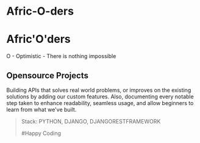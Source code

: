 # Afric-O-ders
<h1>Afric'O'ders</h1>
O - Optimistic - There is nothing impossible
<h2>Opensource Projects</h2>
<p>Building APIs that solves real world problems, or improves on the existing solutions by adding our custom features. Also, documenting every notable step taken to 
enhance readability, seamless usage, and allow beginners to learn from what we've built. </p>

<blockquote>
Stack: PYTHON, DJANGO, DJANGORESTFRAMEWORK
</blockqoute>

#Happy Coding
